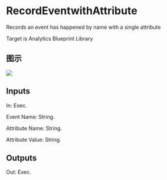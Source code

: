 # RecordEventwithAttribute

Records an event has happened by name with a single attribute

Target is Analytics Blueprint Library

## 图示

![]($-20221218-17490296.png)

## Inputs

In: Exec.

Event Name: String.

Attribute Name: String.

Attribute Value: String.  

## Outputs

Out: Exec.

